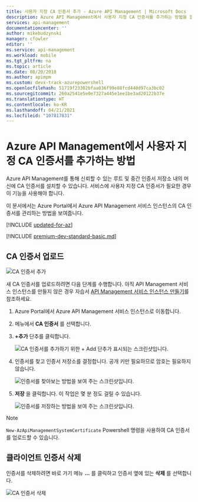 ```yaml
---
title: 사용자 지정 CA 인증서 추가 - Azure API Management | Microsoft Docs
description: Azure API Management에서 사용자 지정 CA 인증서를 추가하는 방법을 알아봅니다. 지침을 참조하여 인증서를 삭제할 수도 있습니다.
services: api-management
documentationcenter: ''
author: mikebudzynski
manager: cfowler
editor: ''
ms.service: api-management
ms.workload: mobile
ms.tgt_pltfrm: na
ms.topic: article
ms.date: 08/20/2018
ms.author: apimpm
ms.custom: devx-track-azurepowershell
ms.openlocfilehash: 51719f23302bfaa036f99e88fcd440d97ca3bc02
ms.sourcegitcommit: 260a2541e5e0e7327a445e1ee1be3ad20122b37e
ms.translationtype: HT
ms.contentlocale: ko-KR
ms.lasthandoff: 04/21/2021
ms.locfileid: "107817831"
---
```

# <a name="how-to-add-a-custom-ca-certificate-in-azure-api-management"></a>Azure API Management에서 사용자 지정 CA 인증서를 추가하는 방법

Azure API Management를 통해 신뢰할 수 있는 루트 및 중간 인증서 저장소 내의 머신에 CA 인증서를 설치할 수 있습니다. 서비스에 사용자 지정 CA 인증서가 필요한 경우 이 기능을 사용해야 합니다.

이 문서에서는 Azure Portal에서 Azure API Management 서비스 인스턴스의 CA 인증서를 관리하는 방법을 보여줍니다.

[!INCLUDE [updated-for-az](../../includes/updated-for-az.md)]

[!INCLUDE [premium-dev-standard-basic.md](../../includes/api-management-availability-premium-dev-standard-basic.md)]

## <a name="upload-a-ca-certificate"></a><a name="step1"> </a>CA 인증서 업로드

![CA 인증서 추가](media/api-management-howto-ca-certificates/00.png)

새 CA 인증서를 업로드하려면 다음 단계를 수행합니다. 아직 API Management 서비스 인스턴스를 만들지 않은 경우 자습서 [API Management 서비스 인스턴스 만들기](get-started-create-service-instance.md)를 참조하세요.

1. Azure Portal에서 Azure API Management 서비스 인스턴스로 이동합니다.

2. 메뉴에서 **CA 인증서** 를 선택합니다.

3. **+추가** 단추를 클릭합니다.  

    ![CA 인증서를 추가하기 위한 + Add 단추가 표시되는 스크린샷입니다.](media/api-management-howto-ca-certificates/01.png)  

4. 인증서를 찾고 인증서 저장소를 결정합니다. 공개 키만 필요하므로 암호는 필요하지 않습니다.

    ![인증서를 찾아보는 방법을 보여 주는 스크린샷입니다.](media/api-management-howto-ca-certificates/02.png)  

5. **저장** 을 클릭합니다. 이 작업은 몇 분 정도 걸릴 수 있습니다.

    ![인증서를 저장하는 방법을 보여 주는 스크린샷입니다.](media/api-management-howto-ca-certificates/03.png)  

> [!NOTE]
> `New-AzApiManagementSystemCertificate` Powershell 명령을 사용하여 CA 인증서를 업로드할 수 있습니다.

## <a name="delete-a-client-certificate"></a><a name="step1a"> </a>클라이언트 인증서 삭제

인증서를 삭제하려면 바로 가기 메뉴 **...** 를 클릭하고 인증서 옆에 있는 **삭제** 를 선택합니다.

![CA 인증서 삭제](media/api-management-howto-ca-certificates/04.png)  

[Upload a CA certificate]: #step1
[Delete a CA certificate]: #step1a
